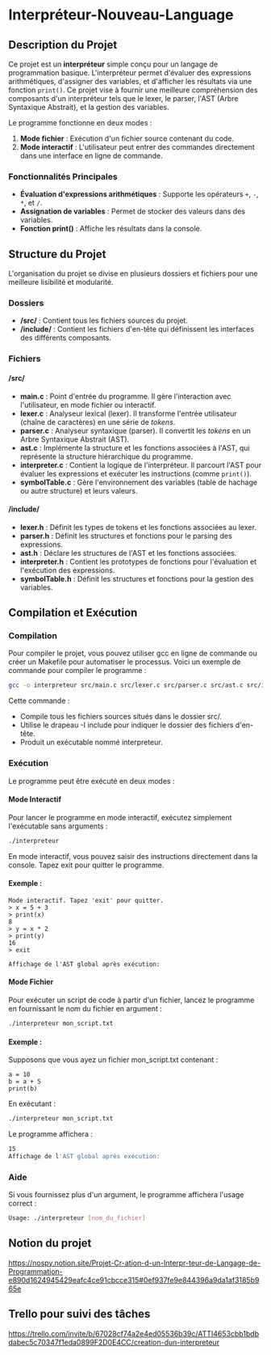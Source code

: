 # Interpréteur-Nouveau-Language

## Description du Projet

Ce projet est un **interpréteur** simple conçu pour un langage de programmation basique. L'interpréteur permet d'évaluer des expressions arithmétiques, d'assigner des variables, et d'afficher les résultats via une fonction `print()`. Ce projet vise à fournir une meilleure compréhension des composants d'un interpréteur tels que le lexer, le parser, l'AST (Arbre Syntaxique Abstrait), et la gestion des variables.

Le programme fonctionne en deux modes :
1. **Mode fichier** : Exécution d'un fichier source contenant du code.
2. **Mode interactif** : L'utilisateur peut entrer des commandes directement dans une interface en ligne de commande.

### Fonctionnalités Principales
- **Évaluation d'expressions arithmétiques** : Supporte les opérateurs `+`, `-`, `*`, et `/`.
- **Assignation de variables** : Permet de stocker des valeurs dans des variables.
- **Fonction print()** : Affiche les résultats dans la console.

## Structure du Projet

L'organisation du projet se divise en plusieurs dossiers et fichiers pour une meilleure lisibilité et modularité.

### Dossiers

- **/src/** : Contient tous les fichiers sources du projet.
- **/include/** : Contient les fichiers d'en-tête qui définissent les interfaces des différents composants.

### Fichiers

#### /src/
- **main.c** : Point d'entrée du programme. Il gère l'interaction avec l'utilisateur, en mode fichier ou interactif.
- **lexer.c** : Analyseur lexical (lexer). Il transforme l'entrée utilisateur (chaîne de caractères) en une série de *tokens*.
- **parser.c** : Analyseur syntaxique (parser). Il convertit les *tokens* en un Arbre Syntaxique Abstrait (AST).
- **ast.c** : Implémente la structure et les fonctions associées à l'AST, qui représente la structure hiérarchique du programme.
- **interpreter.c** : Contient la logique de l'interpréteur. Il parcourt l'AST pour évaluer les expressions et exécuter les instructions (comme `print()`).
- **symbolTable.c** : Gère l'environnement des variables (table de hachage ou autre structure) et leurs valeurs.

#### /include/
- **lexer.h** : Définit les types de tokens et les fonctions associées au lexer.
- **parser.h** : Définit les structures et fonctions pour le parsing des expressions.
- **ast.h** : Déclare les structures de l'AST et les fonctions associées.
- **interpreter.h** : Contient les prototypes de fonctions pour l'évaluation et l'exécution des expressions.
- **symbolTable.h** : Définit les structures et fonctions pour la gestion des variables.

## Compilation et Exécution
### Compilation
Pour compiler le projet, vous pouvez utiliser gcc en ligne de commande ou créer un Makefile pour automatiser le processus. Voici un exemple de commande pour compiler le programme :

``` bash
gcc -o interpreteur src/main.c src/lexer.c src/parser.c src/ast.c src/interpreter.c src/symbolTable.c -I include
```

Cette commande :

- Compile tous les fichiers sources situés dans le dossier src/.
- Utilise le drapeau -I include pour indiquer le dossier des fichiers d'en-tête.
- Produit un exécutable nommé interpreteur.

### Exécution
Le programme peut être exécuté en deux modes :

#### Mode Interactif
Pour lancer le programme en mode interactif, exécutez simplement l'exécutable sans arguments :

```bash
./interpreteur
```

En mode interactif, vous pouvez saisir des instructions directement dans la console. Tapez exit pour quitter le programme.

#### Exemple :

``` shell
Mode interactif. Tapez 'exit' pour quitter.
> x = 5 + 3
> print(x)
8
> y = x * 2
> print(y)
16
> exit

Affichage de l'AST global après exécution:
```

#### Mode Fichier
Pour exécuter un script de code à partir d'un fichier, lancez le programme en fournissant le nom du fichier en argument :

``` bash
./interpreteur mon_script.txt
```

#### Exemple :

Supposons que vous ayez un fichier mon_script.txt contenant :
```
a = 10
b = a + 5
print(b)
```

En exécutant :

```bash
./interpreteur mon_script.txt
```

Le programme affichera :

``` bash
15
Affichage de l'AST global après exécution:
```

### Aide
Si vous fournissez plus d'un argument, le programme affichera l'usage correct :

``` bash
Usage: ./interpreteur [nom_du_fichier]
```

## Notion du projet
https://nospy.notion.site/Projet-Cr-ation-d-un-Interpr-teur-de-Langage-de-Programmation-e890d1624945429eafc4ce91cbcce315#0ef937fe9e844396a9da1af3185b965e

## Trello pour suivi des tâches
https://trello.com/invite/b/67028cf74a2e4ed05536b39c/ATTI4653cbb1bdbdabec5c70347f1eda0899F2D0E4CC/creation-dun-interpreteur
